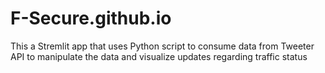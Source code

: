# F-Secure.github.io
This a Stremlit app that uses Python script to consume data from Tweeter API
to manipulate the data and visualize updates regarding traffic status
